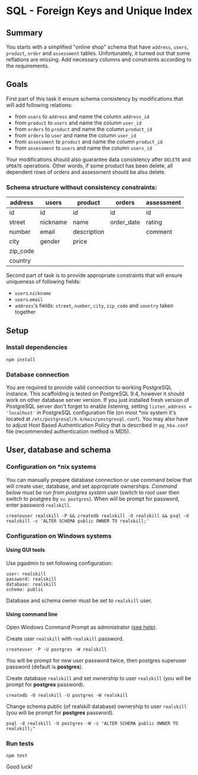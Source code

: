 # SQL - Foreign Keys and Unique Index

## Summary
You starts with a simplified "online shop" schema that have `address`, `users`, `product`, `order` and `assessment` tables. Unfortunately, it 
turned out that some reflations are missing. Add necessary columns and constraints according to the requirements.

## Goals

First part of this task it ensure schema consistency by modifications that will add following relations:

* from `users` to `address` and name the column `address_id`
* from `product` to `users` and name the column `user_id`
* from `orders` to `product` and name the column `product_id`
* from `orders` to `user` and name the column `user_id`
* from `assessment` to `product` and name the column `product_id`
* from `assessment` to `users` and name the column `users_id`

Your modifications should also guarantee data consistency after `DELETE` and `UPDATE` operations. Other words, if some product has been delete, all dependent rows of orders and assessment should be also delete. 

### Schema structure without consistency constraints:

| address   | users    | product     | orders      | assessment  | 
|-----------|----------|-------------|-------------|-------------| 
| id        | id       | id          | id          | id          | 
| street    | nickname | name        | order_date  | rating      | 
| number    | email    | description |             | comment     | 
| city      | gender   | price       |             |             |
| zip_code  |          |             |             |             |
| country   |          |             |             |             |

Second part of task is to provide appropriate constraints that will ensure uniqueness of following fields:

* `users`.`nickname`
* `users`.`email`
* `address`'s fields: `street`, `number`, `city`, `zip_code` and `country` taken together


## Setup

### Install dependencies 

```
npm install
```
 
### Database connection

You are required to provide valid connection to working PostgreSQL instance. This scaffolding is tested on PostgreSQL 9.4, however it should work on other 
database server version. 
If you just installed fresh version of PostgreSQL server don't forget to enable listening, setting `listen_address = 'localhost'` in PostgreSQL configuration
 file (on most *nix system it's located at `/etc/postgresql/9.4/main/postgresql.conf`). You may also have to adjust Host Based Authentication Policy that is 
 described in `pg_hba.conf` file (recommended authentication method is MD5).
 
## User, database and schema

### Configuration on *nix systems

You can manually prepare database connection or use command below that will create user, database, and set appropriate ownerships.
*Command below must be run from postgres system user* (switch to root user then switch to postgres by `su postgres`). When will be prompt for password, enter
 password `realskill`.
```  
createuser realskill -P && createdb realskill -O realskill && psql -d realskill -c 'ALTER SCHEMA public OWNER TO realskill;'
```

### Configuration on Windows systems

#### Using GUI tools
Use pgadmin to set following configuration:
```
user: realskill
password: realskill
database: realskill
schema: public
```
Database and schema owner must be set to `realskill` user.

#### Using command line

Open Windows Command Prompt as administrator ([see help](https://technet.microsoft.com/en-us/library/cc947813.aspx)).

Create user `realskill` with `realskill` password.

```
createuser -P -U postgres -W realskill
```

You will be prompt for new user password twice, then postgres superuser password (default is **postgres**).

Create database `realskill` and set ownership to user `realskill` (you will be prompt for **postgres** password).

```
createdb -O realskill -U postgres -W realskill
```

Change schema public (of realskill database) ownership to user `realskill` (you will be prompt for **postgres** password).

```
psql -d realskill -U postgres -W -c "ALTER SCHEMA public OWNER TO realskill;"
```

### Run tests

    npm test

Good luck!
